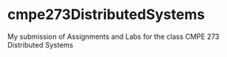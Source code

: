 # cmpe273DistributedSystems
My submission of Assignments and Labs for the class CMPE 273 Distributed Systems
